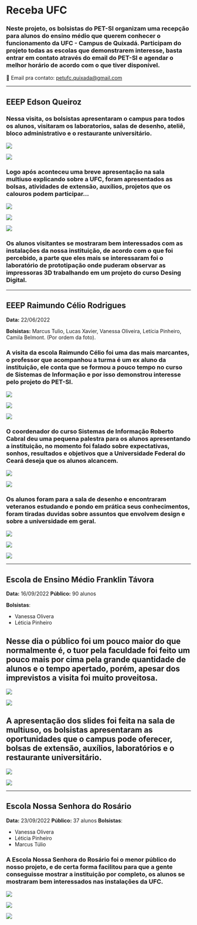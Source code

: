 # Receba UFC

### Neste projeto, os bolsistas do PET-SI organizam uma recepção para alunos do ensino médio que querem conhecer o funcionamento da UFC - Campus de Quixadá. Participam do projeto todas as escolas que demonstrarem interesse, basta entrar em contato através do email do PET-SI e agendar o melhor horário de acordo com o que tiver disponível.
📧 Email pra contato: petufc.quixada@gmail.com 

***
## EEEP Edson Queiroz

### Nessa visita, os bolsistas apresentaram o campus para todos os alunos, visitaram os laboratorios, salas de desenho, ateliê, bloco administrativo e o restaurante universitário. 

![](./EEEP_Edson_Queiroz/1.jpeg)

![](./EEEP_Edson_Queiroz/2.jpeg)

### Logo após aconteceu uma breve apresentação na sala multiuso explicando sobre a UFC, foram apresentados as bolsas, atividades de extensão, auxílios, projetos que os calouros podem participar...

![](./EEEP_Edson_Queiroz/3.jpeg)

![](./EEEP_Edson_Queiroz/4.jpeg)

![](./EEEP_Edson_Queiroz/5.jpeg)

### Os alunos visitantes se mostraram bem interessados com as instalações da nossa instituição, de acordo com o que foi percebido, a parte que eles mais se interessaram foi o laboratório de prototipação onde puderam observar as impressoras 3D trabalhando em um projeto do curso Desing Digital. 


***
## EEEP Raimundo Célio Rodrigues
**Data:** 22/06/2022

**Bolsistas:** Marcus Tulio, Lucas Xavier, Vanessa Oliveira, Letícia Pinheiro, Camila Belmont. (Por ordem da foto).

### A visita da escola Raimundo Célio foi uma das mais marcantes, o professor que acompanhou a turma é um ex aluno da instituição, ele conta que se formou a pouco tempo no curso de Sistemas de Informação e por isso demonstrou interesse pelo projeto do PET-SI. 

![](./EEEP_Raimundo_Celio/1.jpeg)

![](./EEEP_Raimundo_Celio/2.jpeg)

![](./EEEP_Raimundo_Celio/3.jpeg)

### O coordenador do curso Sistemas de Informação Roberto Cabral deu uma pequena palestra para os alunos apresentando a instituição, no momento foi falado sobre expectativas, sonhos, resultados e objetivos que a Universidade Federal do Ceará deseja que os alunos alcancem. 

![](./EEEP_Raimundo_Celio/4.jpeg)

![](./EEEP_Raimundo_Celio/5.jpeg)

### Os alunos foram para a sala de desenho e encontraram veteranos estudando e pondo em prática seus conhecimentos, foram tiradas duvidas sobre assuntos que envolvem design e sobre a universidade em geral.

![](./EEEP_Raimundo_Celio/6.jpeg)

![](./EEEP_Raimundo_Celio/7.jpeg)

![](./EEEP_Raimundo_Celio/8.jpeg)



***
## Escola de Ensino Médio Franklin Távora

**Data:** 16/09/2022
**Público:** 90 alunos 

**Bolsistas**:
* Vanessa Olivera
* Léticia Pinheiro

## Nesse dia o público foi um pouco maior do que normalmente é, o tuor pela faculdade foi feito um pouco mais por cima pela grande quantidade de alunos e o tempo apertado, porém, apesar dos imprevistos a visita foi muito proveitosa.

![](./EEM_Franklin_Tavora/1.jpeg)

![](./EEM_Franklin_Tavora/2.jpeg)

## A apresentação dos slides foi feita na sala de multiuso, os bolsistas apresentaram as oportunidades que o campus pode oferecer, bolsas de extensão, auxílios, laboratórios e o restaurante universitário. 

![](./EEM_Franklin_Tavora/3.jpeg)

![](./EEM_Franklin_Tavora/4.jpeg)



***
## Escola Nossa Senhora do Rosário

**Data:** 23/09/2022
**Público:** 37 alunos
**Bolsistas**:
* Vanessa Olivera
* Léticia Pinheiro
* Marcus Túlio

### A Escola Nossa Senhora do Rosário foi o menor público do nosso projeto, e de certa forma facilitou para que a gente conseguisse mostrar a instituição por completo, os alunos se mostraram bem interessados nas instalações da UFC.

![](./Colegio_Nossa_Senhora_do_Rosario/1.jpeg)

![](./Colegio_Nossa_Senhora_do_Rosario/2.jpeg)

![](./Colegio_Nossa_Senhora_do_Rosario/3.jpeg)






